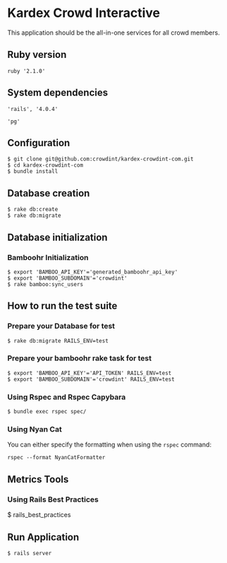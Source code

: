 Kardex Crowd Interactive
===

This application should be the all-in-one services for all crowd members.

## Ruby version
	ruby '2.1.0'

## System dependencies
	'rails', '4.0.4'

	'pg'

## Configuration
	$ git clone git@github.com:crowdint/kardex-crowdint-com.git
	$ cd kardex-crowdint-com
	$ bundle install


## Database creation
	$ rake db:create
	$ rake db:migrate

## Database initialization
### Bamboohr Initialization
	$ export 'BAMBOO_API_KEY'='generated_bamboohr_api_key'
	$ export 'BAMBOO_SUBDOMAIN'='crowdint'
	$ rake bamboo:sync_users 

## How to run the test suite
### Prepare your Database for test
	$ rake db:migrate RAILS_ENV=test
	
### Prepare your bamboohr rake task for test
	$ export 'BAMBOO_API_KEY'='API_TOKEN' RAILS_ENV=test
	$ export 'BAMBOO_SUBDOMAIN'='crowdint' RAILS_ENV=test
### Using Rspec and Rspec Capybara
	$ bundle exec rspec spec/

### Using  Nyan Cat

You can either specify the formatting when using the `rspec` command:

    rspec --format NyanCatFormatter

## Metrics Tools
### Using Rails Best Practices
  $ rails_best_practices

## Run Application

	$ rails server

